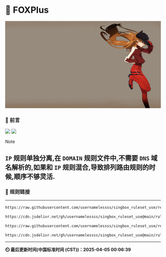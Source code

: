 
# 🧸 FOXPlus
![](https://raw.githubusercontent.com/usernamelessss/picture-bed/main/images/202504042256831.jpg)
### 📣 前言
![](https://shields.io/badge/-移除重复规则-ff69b4) ![](https://shields.io/badge/-IP&nbsp;规则单独存放不与&nbsp;DOMAIN&nbsp;等混合-green)
> [!NOTE]
**`IP` 规则单独分离,在 `DOMAIN` 规则文件中,不需要 `DNS` 域名解析的,如果和 `IP` 规则混合,导致排列路由规则的时候,顺序不够灵活.**
---

###  🔗 规则链接
---

```url
https://raw.githubusercontent.com/usernamelessss/singbox_ruleset_use/refs/heads/main/rule/FOXPlus/FOXPlus_No_IP.json
```

```url
https://cdn.jsdelivr.net/gh/usernamelessss/singbox_ruleset_use@main/rule/FOXPlus/FOXPlus_No_IP.json
```

```url
https://raw.githubusercontent.com/usernamelessss/singbox_ruleset_use/refs/heads/main/rule/FOXPlus/FOXPlus_No_IP.srs
```

```url
https://cdn.jsdelivr.net/gh/usernamelessss/singbox_ruleset_use@main/rule/FOXPlus/FOXPlus_No_IP.srs
```

---
**⏲️ 最后更新时间(中国标准时间 (CST))：2025-04-05 00:06:39**